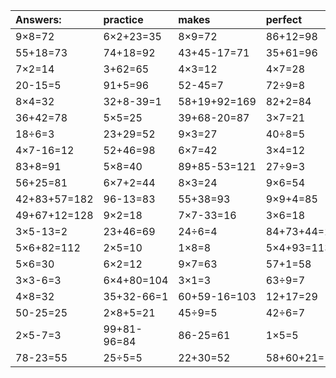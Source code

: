 | Answers: | practice | makes | perfect | ! |
| :--- | :--- | :--- | :--- | :--- |
| 9×8=72 | 6×2+23=35 | 8×9=72 | 86+12=98 | 6×7-3=39 | 
| 55+18=73 | 74+18=92 | 43+45-17=71 | 35+61=96 | 3×5=15 | 
| 7×2=14 | 3+62=65 | 4×3=12 | 4×7=28 | 4×5=20 | 
| 20-15=5 | 91+5=96 | 52-45=7 | 72÷9=8 | 67-32=35 | 
| 8×4=32 | 32+8-39=1 | 58+19+92=169 | 82+2=84 | 7×7+91=140 | 
| 36+42=78 | 5×5=25 | 39+68-20=87 | 3×7=21 | 7×5=35 | 
| 18÷6=3 | 23+29=52 | 9×3=27 | 40÷8=5 | 8×8=64 | 
| 4×7-16=12 | 52+46=98 | 6×7=42 | 3×4=12 | 33+85+10=128 | 
| 83+8=91 | 5×8=40 | 89+85-53=121 | 27÷9=3 | 62-58=4 | 
| 56+25=81 | 6×7+2=44 | 8×3=24 | 9×6=54 | 4×6=24 | 
| 42+83+57=182 | 96-13=83 | 55+38=93 | 9×9+4=85 | 6×8=48 | 
| 49+67+12=128 | 9×2=18 | 7×7-33=16 | 3×6=18 | 8+6=14 | 
| 3×5-13=2 | 23+46=69 | 24÷6=4 | 84+73+44=201 | 4×4=16 | 
| 5×6+82=112 | 2×5=10 | 1×8=8 | 5×4+93=113 | 18÷9=2 | 
| 5×6=30 | 6×2=12 | 9×7=63 | 57+1=58 | 18+44=62 | 
| 3×3-6=3 | 6×4+80=104 | 3×1=3 | 63÷9=7 | 7×9=63 | 
| 4×8=32 | 35+32-66=1 | 60+59-16=103 | 12+17=29 | 6+32=38 | 
| 50-25=25 | 2×8+5=21 | 45÷9=5 | 42÷6=7 | 69-15=54 | 
| 2×5-7=3 | 99+81-96=84 | 86-25=61 | 1×5=5 | 30+21+27=78 | 
| 78-23=55 | 25÷5=5 | 22+30=52 | 58+60+21=139 | 9×9=81 | 
